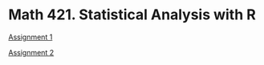 # Math 421. Statistical Analysis with R

[Assignment 1](Assignment1.html)

[Assignment 2](assignment2.html)